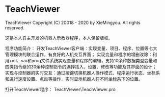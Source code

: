 # TeachViewer
TeachViewer
Copyright (C) 20018 - 2020 by XieMingyou. All rights reserved.

这是本人自主开发的机器人示教器程序，本人保留版权。

程序功能简介：  开发TeachViewer客户端：实现变量、项目、程序、位置等七大管理模块的联合运作，有良好的人机交互界面；
实现变量和程序的增删改除：利用xml、var和prog文件系统实现变量和程序的编辑，支持10余种数据类型变量和四类指令组的30余种控制指令的选择插入、设置、修改等功能及其界面的设计；
实现与控制器的实时交互：通过按键切换机器人操作模式、程序运行状态、坐标系和进行速度设置、点动等操作，实时显示机器人在不同坐标系下的位置。

打开TeachViewer程序：
TeachViewer\TeachViewer.pro
